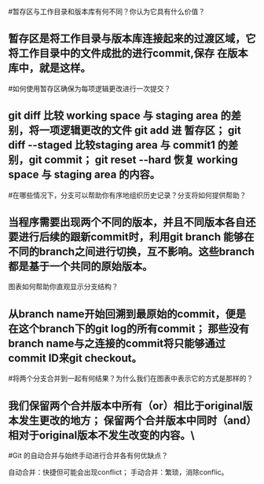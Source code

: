 #暂存区与工作目录和版本库有何不同？你认为它具有什么价值？

暂存区是将工作目录与版本库连接起来的过渡区域，它将工作目录中的文件成批的进行commit,保存
在版本库中，就是这样。
---
#如何使用暂存区确保为每项逻辑更改进行一次提交？

git diff 比较 working space 与 staging area 的差别，将一项逻辑更改的文件 git add 进
暂存区；
git diff --staged 比较staging area 与 commit1 的差别，git commit；
git reset --hard 恢复 working space 与 staging area 的内容。
---
#在哪些情况下，分支可以帮助你有序地组织历史记录？分支将如何提供帮助？

当程序需要出现两个不同的版本，并且不同版本各自还要进行后续的跟新commit时，利用git branch
能够在不同的branch之间进行切换，互不影响。这些branch都是基于一个共同的原始版本。
---
图表如何帮助你直观显示分支结构？

从branch name开始回溯到最原始的commit，便是在这个branch下的git log的所有commit；
那些没有branch name与之连接的commit将只能够通过commit ID来git checkout。
---
#将两个分支合并到一起有何结果？为什么我们在图表中表示它的方式是那样的？

我们保留两个合并版本中所有（or）相比于original版本发生更改的地方；
保留两个合并版本中同时（and）相对于original版本不发生改变的内容。\
---
#Git 的自动合并与始终手动进行合并各有何优缺点？

自动合并：快捷但可能会出现conflict；
手动合并：繁琐，消除conflic。
